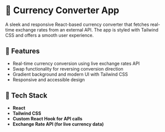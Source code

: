 # 💱 Currency Converter App

A sleek and responsive React-based currency converter that fetches real-time exchange rates from an external API. The app is styled with Tailwind CSS and offers a smooth user experience.

## 🚀 Features

- Real-time currency conversion using live exchange rates API
- Swap functionality for reversing conversion direction
- Gradient background and modern UI with Tailwind CSS
- Responsive and accessible design

## 🧠 Tech Stack

- **React**
- **Tailwind CSS**
- **Custom React Hook for API calls**
- **Exchange Rate API (for live currency data)**

